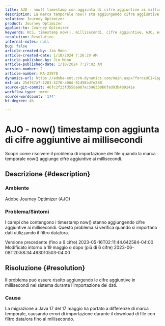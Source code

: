 ```yaml
---
title: AJO - now() timestamp con aggiunta di cifre aggiuntive ai millisecondi
description: La marca temporale now() sta aggiungendo cifre aggiuntive ai millisecondi, causando errori di importazione.
solution: Journey Optimizer
product: Journey Optimizer
applies-to: Journey Optimizer
keywords: KCS, timestamp now(), millisecondi, cifre aggiuntive, AJO, errore di importazione, Adobe Journey Optimizer, Java 17
resolution: Resolution
internal-notes: null
bug: false
article-created-by: Jim Menn
article-created-date: 1/10/2024 7:26:29 AM
article-published-by: Jim Menn
article-published-date: 1/10/2024 7:27:02 AM
version-number: 2
article-number: KA-22978
dynamics-url: https://adobe-ent.crm.dynamics.com/main.aspx?forceUCI=1&pagetype=entityrecord&etn=knowledgearticle&id=86db618c-89af-ee11-a569-6045bd006268
exl-id: 25df67a7-1201-4276-a06d-91458adfe288
source-git-commit: 46fc2f23fd556a987acb96338b6fad03b489141e
workflow-type: tm+mt
source-wordcount: '174'
ht-degree: 4%

---
```


# AJO - now() timestamp con aggiunta di cifre aggiuntive ai millisecondi


Scopri come risolvere il problema di importazione dei file quando la marca temporale now() aggiunge cifre aggiuntive ai millisecondi.

## Descrizione {#description}


### Ambiente

Adobe Journey Optimizer (AJO)

### Problema/Sintomi

I campi che contengono i timestamp now() stanno aggiungendo cifre aggiuntive ai millisecondi. Questo problema si verifica quando si importano dati utilizzando il filtro data/ora.

Versione precedente (fino a 6 cifre) 2023-05-16T02:11:44.642584-04:00 Modificato intorno a 19 maggio o dopo (più di 6 cifre) 2023-06-08T20:58:34.483010503-04:00


## Risoluzione {#resolution}


Il problema può essere risolto aggiungendo le cifre aggiuntive in millisecondi nel sistema durante l’importazione dei dati.

### Causa

La migrazione a Java 17 del 17 maggio ha portato a differenze di marca temporale, causando errori di importazione durante il download di file con filtro data/ora fino al millisecondo.
